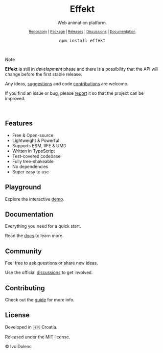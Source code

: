 <h1 align="center">Effekt</h1>

<p align="center">Web animation platform.</p>

<p align="center">
  <sub>
    <a href="https://github.com/ivodolenc/effekt">Repository</a> | <a href="https://www.npmjs.com/package/effekt">Package</a> | <a href="https://github.com/ivodolenc/effekt/releases">Releases</a> | <a href="https://github.com/ivodolenc/effekt/discussions">Discussions</a> | <a href="">Documentation</a>
  </sub>
</p>

<pre align="center">npm install effekt</pre>

<br>

> [!NOTE]
>
> **Effekt** is still in _development_ phase and there is a possibility that the API will change before the first stable release.
>
> Any ideas, [suggestions](https://github.com/ivodolenc/effekt/discussions) and code [contributions](.github/CONTRIBUTING.md) are welcome.
>
> If you find an issue or bug, please [report](https://github.com/ivodolenc/effekt/issues/new/choose) it so that the project can be improved.

<br>

## Features

- Free & Open-source
- Lightweight & Powerful
- Supports ESM, IIFE & UMD
- Written in TypeScript
- Test-covered codebase
- Fully tree-shakeable
- No dependencies
- Super easy to use

## Playground

Explore the interactive [demo]().

## Documentation

Everything you need for a quick start.

Read the [docs]() to learn more.

## Community

Feel free to ask questions or share new ideas.

Use the official [discussions](https://github.com/ivodolenc/effekt/discussions) to get involved.

## Contributing

Check out the [guide](.github/CONTRIBUTING.md) for more info.

## License

Developed in 🇭🇷 Croatia.

Released under the [MIT](LICENSE.txt) license.

© Ivo Dolenc
